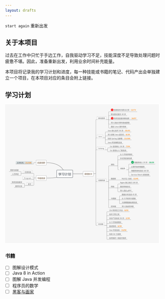 ```yaml
---
layout: drafts
---
```


`start again` 重新出发

## 关于本项目

过去在工作中只忙于手边工作，自我驱动学习不足，技能深度不足导致处理问题时疲惫不堪。因此，准备重新出发，利用业余时间补充能量。

本项目将记录我的学习计划和进度，每一种技能或书籍的笔记、代码产出会单独建立一个项目，在本项目对应的条目会附上链接。

## 学习计划

![学习计划-MindMap](learning-plan.png)

### 书籍
- [ ] 图解设计模式
- [ ] Java 8 in Action
- [ ] 图解 Java 并发编程
- [ ] 程序员的数学 [](programmer's-math.png)
- [ ] [黑客与画家](https://github.com/N0nb0at/N0nb0at.github.io/blob/dev/read/HackersAndPainters.md)
